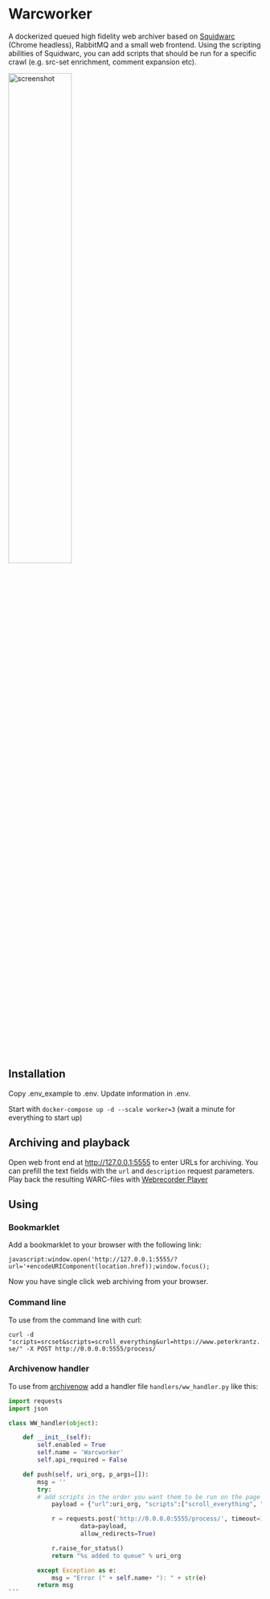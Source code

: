 # Warcworker
A dockerized queued high fidelity web archiver based on [Squidwarc](https://github.com/N0taN3rd/Squidwarc) (Chrome headless), RabbitMQ and a small web frontend. Using the scripting abilities of Squidwarc, you can add scripts that should be run for a specific crawl (e.g. src-set enrichment, comment expansion etc).

<img src="https://user-images.githubusercontent.com/19284/43676896-e4c3276e-97f9-11e8-815c-0ab5c1cc254f.png" alt="screenshot" width="50%" />

## Installation
Copy .env_example to .env. Update information in .env.

Start with `docker-compose up -d --scale worker=3` (wait a minute for everything to start up)

## Archiving and playback
Open web front end at http://127.0.0.1:5555 to enter URLs for archiving. You can prefill the text fields with the `url` and `description` request parameters. Play back the resulting WARC-files with [Webrecorder Player](https://github.com/webrecorder/webrecorderplayer-electron)

## Using
### Bookmarklet
Add a bookmarklet to your browser with the following link:

`javascript:window.open('http://127.0.0.1:5555/?url='+encodeURIComponent(location.href));window.focus();`

Now you have single click web archiving from your browser.


### Command line
To use from the command line with curl:

`curl -d "scripts=srcset&scripts=scroll_everything&url=https://www.peterkrantz.se/" -X POST http://0.0.0.0:5555/process/`


### Archivenow handler
To use from [archivenow](https://github.com/oduwsdl/archivenow) add a handler file `handlers/ww_handler.py` like this:

````python
import requests
import json

class WW_handler(object):

    def __init__(self):
        self.enabled = True
        self.name = 'Warcworker'
        self.api_required = False

    def push(self, uri_org, p_args=[]):
        msg = ''
        try:
	    # add scripts in the order you want them to be run on the page
            payload = {"url":uri_org, "scripts":["scroll_everything", "srcset"]}

            r = requests.post('http://0.0.0.0:5555/process/', timeout=120,
                    data=payload,
                    allow_redirects=True)

            r.raise_for_status()
            return "%s added to queue" % uri_org

        except Exception as e:
            msg = "Error (" + self.name+ "): " + str(e)
        return msg
```
